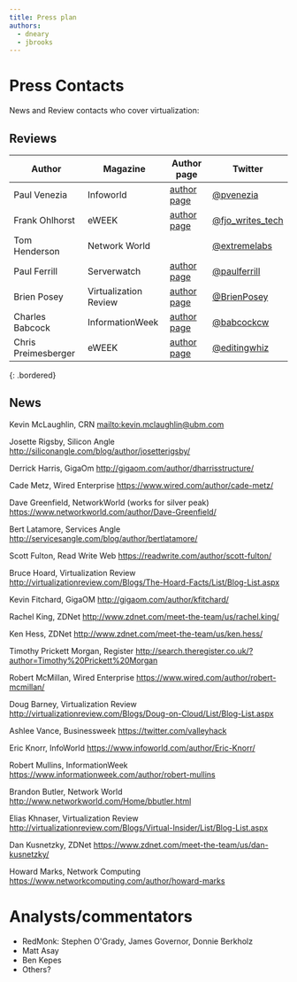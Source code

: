 ```yaml
---
title: Press plan
authors:
  - dneary
  - jbrooks
---
```


# Press Contacts

News and Review contacts who cover virtualization:

## Reviews

| Author              | Magazine              | Author page                                                           | Twitter            |
|---------------------|-----------------------|-----------------------------------------------------------------------|--------------------|
| Paul Venezia        | Infoworld             | [author page](https://www.infoworld.com/blog/the-deep-end/)           | [@pvenezia]        |
| Frank Ohlhorst      | eWEEK                 | [author page](https://www.eweek.com/author/frank-j-ohlhorst/)         | [@fjo_writes_tech] |
| Tom Henderson       | Network World         |                                                                       | [@extremelabs]     |
| Paul Ferrill        | Serverwatch           | [author page](https://www.serverwatch.com/author/paul-ferrill/)       | [@paulferrill]     |
| Brien Posey         | Virtualization Review | [author page](http://www.brienposey.com/)                             | [@BrienPosey]      |
| Charles Babcock     | InformationWeek       | [author page](https://www.informationweek.com/author/charles-babcock) | [@babcockcw]       |
| Chris Preimesberger | eWEEK                 | [author page](https://www.eweek.com/author/cpreimesberger/)           | [@editingwhiz]     |
{: .bordered}

[@pvenezia]: https://twitter.com/pvenezia
[@fjo_writes_tech]: https://twitter.com/fjo_writes_tech
[@extremelabs]: https://twitter.com/extremelabs
[@paulferrill]: https://twitter.com/paulferrill
[@BrienPosey]: https://twitter.com/BrienPosey
[@babcockcw]: https://twitter.com/babcockcw
[@editingwhiz]: https://twitter.com/editingwhiz

## News

Kevin McLaughlin, CRN <mailto:kevin.mclaughlin@ubm.com>

Josette Rigsby, Silicon Angle <http://siliconangle.com/blog/author/josetterigsby/>

Derrick Harris, GigaOm <http://gigaom.com/author/dharrisstructure/>

Cade Metz, Wired Enterprise <https://www.wired.com/author/cade-metz/>

Dave Greenfield, NetworkWorld (works for silver peak) <https://www.networkworld.com/author/Dave-Greenfield/>

Bert Latamore, Services Angle <http://servicesangle.com/blog/author/bertlatamore/>

Scott Fulton, Read Write Web <https://readwrite.com/author/scott-fulton/>

Bruce Hoard, Virtualization Review <http://virtualizationreview.com/Blogs/The-Hoard-Facts/List/Blog-List.aspx>

Kevin Fitchard, GigaOM <http://gigaom.com/author/kfitchard/>

Rachel King, ZDNet <http://www.zdnet.com/meet-the-team/us/rachel.king/>

Ken Hess, ZDNet <http://www.zdnet.com/meet-the-team/us/ken.hess/>

Timothy Prickett Morgan, Register <http://search.theregister.co.uk/?author=Timothy%20Prickett%20Morgan>

Robert McMillan, Wired Enterprise <https://www.wired.com/author/robert-mcmillan/>

Doug Barney, Virtualization Review <http://virtualizationreview.com/Blogs/Doug-on-Cloud/List/Blog-List.aspx>

Ashlee Vance, Businessweek <https://twitter.com/valleyhack>

Eric Knorr, InfoWorld <https://www.infoworld.com/author/Eric-Knorr/>

Robert Mullins, InformationWeek <https://www.informationweek.com/author/robert-mullins>

Brandon Butler, Network World <http://www.networkworld.com/Home/bbutler.html>

Elias Khnaser, Virtualization Review <http://virtualizationreview.com/Blogs/Virtual-Insider/List/Blog-List.aspx>

Dan Kusnetzky, ZDNet <https://www.zdnet.com/meet-the-team/us/dan-kusnetzky/>

Howard Marks, Network Computing <https://www.networkcomputing.com/author/howard-marks>

# Analysts/commentators

*   RedMonk: Stephen O'Grady, James Governor, Donnie Berkholz
*   Matt Asay
*   Ben Kepes
*   Others?
